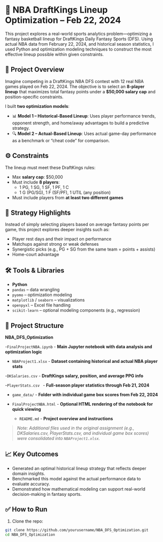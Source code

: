 
# 🏀 NBA DraftKings Lineup Optimization – Feb 22, 2024

This project explores a real-world sports analytics problem—optimizing a fantasy basketball lineup for DraftKings Daily Fantasy Sports (DFS). Using actual NBA data from February 22, 2024, and historical season statistics, I used Python and optimization modeling techniques to construct the most effective lineup possible within given constraints.

## 🎯 Project Overview

Imagine competing in a DraftKings NBA DFS contest with 12 real NBA games played on Feb 22, 2024. The objective is to select an **8-player lineup** that maximizes total fantasy points under a **$50,000 salary cap** and position-specific constraints.

I built **two optimization models**:
- 📊 **Model 1 – Historical-Based Lineup**: Uses player performance trends, opponent strength, and home/away advantages to build a predictive strategy.
- 🔍 **Model 2 – Actual-Based Lineup**: Uses actual game-day performance as a benchmark or “cheat code” for comparison.

## ⚙️ Constraints

The lineup must meet these DraftKings rules:
- Max **salary cap**: $50,000
- Must include **8 players**:
  - 1 PG, 1 SG, 1 SF, 1 PF, 1 C
  - 1 G (PG/SG), 1 F (SF/PF), 1 UTIL (any position)
- Must include players from **at least two different games**

## 🧠 Strategy Highlights

Instead of simply selecting players based on average fantasy points per game, this project explores deeper insights such as:
- Player rest days and their impact on performance
- Matchups against strong or weak defenses
- Synergistic picks (e.g., PG + SG from the same team = points + assists)
- Home-court advantage

## 🛠️ Tools & Libraries

- **Python**
- `pandas` – data wrangling
- `pyomo` – optimization modeling
- `matplotlib` / `seaborn` – visualizations
- `openpyxl` – Excel file handling
- `scikit-learn` – optional modeling components (e.g., regression)
  
## 📁 Project Structure

**NBA_DFS_Optimization**



-`FinalProjectNBA.ipynb`   -       **Main Jupyter notebook with data analysis and optimization logic**

- `NBAProject1.xlsx`       -       **Dataset containing historical and actual NBA player stats**
  
-`DKSalaries.csv`          -       **DraftKings salary, position, and average PPG info**

-`PlayerStats.csv `        -       **Full-season player statistics through Feb 21, 2024**

- `game_data/`             -        **Folder with individual game box scores from Feb 22, 2024**
  
- `FinalProjectNBA.html`   -      **Optional HTML rendering of the notebook for quick viewing**
  
  - `README.md`            -         **Project overview and instructions**

> *Note: Additional files used in the original assignment (e.g., DKSalaries.csv, PlayerStats.csv, and individual game box scores) were consolidated into `NBAProject1.xlsx`.*

## 📈 Key Outcomes

- Generated an optimal historical lineup strategy that reflects deeper domain insights.
- Benchmarked this model against the actual performance data to evaluate accuracy.
- Demonstrated how mathematical modeling can support real-world decision-making in fantasy sports.

## ✅ How to Run

1. Clone the repo:
```bash
git clone https://github.com/yourusername/NBA_DFS_Optimization.git
cd NBA_DFS_Optimization
